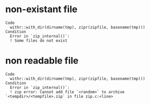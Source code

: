 # non-existant file

    Code
      withr::with_dir(dirname(tmp), zipr(zipfile, basename(tmp)))
    Condition
      Error in `zip_internal()`:
      ! Some files do not exist

# non readable file

    Code
      withr::with_dir(dirname(tmp), zipr(zipfile, basename(tmp)))
    Condition
      Error in `zip_internal()`:
      ! zip error: Cannot add file `<random>` to archive `<tempdir>/<tempfile>.zip` in file zip.c:<line>

